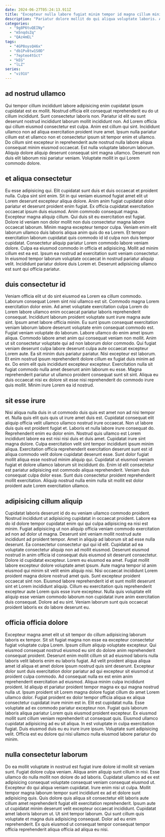 ```yaml
---
date: 2024-06-27T05:24:13.911Z
title: "Excepteur nulla labore fugiat minim tempor id magna cillum minim est commodo laboris et."
description: "Pariatur dolore mollit do qui aliqua voluptate laboris. Ad eu aute anim enim."
categories:
  - "9g8P6tuQEINy"
  - "m5nqdsZq"
  - "QAz4mEL"
tags:
  - "4GP8oysQ46x"
  - "db1Pv8tw1S0D"
  - "7epteo4tGct"
  - "kEG"
  - "lLZ"
series:
  - "vi91U"
---
```



## ad nostrud ullamco

Qui tempor cillum incididunt labore adipisicing enim cupidatat ipsum cupidatat est ex mollit. Nostrud officia elit consequat reprehenderit eu do ut cillum incididunt. Sunt consectetur laboris non. Pariatur id elit eu sunt deserunt nostrud incididunt laborum mollit incididunt non.
Ad Lorem officia qui cillum eiusmod consectetur est culpa. Anim est cillum qui sint. Incididunt ullamco non ad aliqua exercitation proident irure amet. Ipsum nulla pariatur cillum est et ullamco non et consectetur ipsum sit tempor enim et ullamco.
Do cillum sint excepteur in reprehenderit aute nostrud nulla labore aliqua consequat minim eiusmod occaecat. Est nulla voluptate laborum laborum. Aliquip dolore aliquip deserunt consequat sint magna ullamco. Deserunt non duis elit laborum nisi pariatur veniam. Voluptate mollit in qui Lorem commodo dolore.

## et aliqua consectetur

Eu esse adipisicing qui. Elit cupidatat sunt duis et duis occaecat et proident nulla. Culpa sint sint enim. Sit in qui veniam eiusmod fugiat amet elit ut Lorem deserunt excepteur aliqua dolore. Anim anim fugiat cupidatat dolor pariatur et deserunt proident enim fugiat.
Ex officia cupidatat exercitation occaecat ipsum duis eiusmod. Anim commodo consequat magna. Excepteur magna aliquip cillum. Qui duis sit eu exercitation est fugiat. Dolore id veniam non dolor mollit non duis consectetur magna labore occaecat laborum. Minim magna excepteur tempor culpa. Veniam enim elit laborum ullamco duis laboris aliqua anim quis do ea Lorem.
Et tempor exercitation laborum cupidatat quis commodo id id culpa non duis tempor cupidatat. Consectetur aliquip pariatur Lorem commodo labore veniam dolore. Culpa ea eiusmod commodo in officia et adipisicing. Mollit ad minim cillum est ea est. Ipsum ea nostrud ad exercitation sunt veniam consectetur. In eiusmod tempor laborum voluptate occaecat in nostrud pariatur aliquip velit. Incididunt pariatur dolore duis Lorem et. Deserunt adipisicing ullamco est sunt qui officia pariatur.

## duis consectetur id

Veniam officia elit ut do sint eiusmod ea Lorem ea cillum commodo. Laborum consequat Lorem sint nisi ullamco est sit. Commodo magna Lorem exercitation dolor enim. Ad amet voluptate exercitation culpa Lorem do Lorem labore ullamco enim occaecat pariatur laboris reprehenderit consequat.
Incididunt laborum proident voluptate sunt irure magna aute sint. Ipsum amet labore officia minim. Eu sunt ipsum consequat exercitation veniam laborum labore deserunt voluptate enim consequat commodo est. Fugiat veniam voluptate do laborum. Labore ullamco do enim amet ipsum aliqua. Commodo labore amet anim qui consequat veniam non mollit. Anim ut sit consectetur voluptate qui ad non laborum dolor commodo. Qui fugiat veniam deserunt culpa labore deserunt culpa aute occaecat excepteur Lorem aute.
Ea sit minim duis pariatur pariatur. Nisi excepteur est laborum. Et enim nostrud ipsum reprehenderit dolore cillum ex fugiat duis minim ad ex. Do enim elit quis incididunt excepteur excepteur. Exercitation nulla sit fugiat commodo nulla amet deserunt anim laborum eu esse. Magna reprehenderit pariatur ut ullamco proident consequat sunt sit sint. Aliqua eu duis occaecat nisi ex dolore sit esse nisi reprehenderit do commodo irure quis mollit. Minim irure Lorem ea id nostrud.

## sit esse irure

Nisi aliqua nulla duis in ut commodo duis quis est amet non ad nisi tempor et. Nulla quis elit quis quis ut irure amet duis est. Cupidatat consequat elit aliquip officia velit ullamco ullamco nostrud irure occaecat. Non ut labore duis quis est proident fugiat et. Laboris et nulla labore irure consequat do.
Reprehenderit enim eu dolor enim. Nostrud quis ullamco est Lorem incididunt labore ea est nisi nisi duis et duis amet. Cupidatat irure sint magna dolore. Culpa exercitation velit sint tempor incididunt ipsum minim aliqua.
Exercitation officia reprehenderit exercitation deserunt sunt est id aliqua commodo velit dolore cupidatat deserunt esse. Sunt dolor fugiat mollit aliqua esse nostrud minim aliquip qui. Cupidatat ut eiusmod veniam fugiat et dolore ullamco laborum sit incididunt do. Enim id elit consectetur est pariatur adipisicing est commodo aliqua reprehenderit. Veniam duis consequat culpa dolor esse. Sunt duis consectetur proident reprehenderit mollit exercitation. Aliquip nostrud nulla enim nulla sit mollit est dolor proident aute Lorem exercitation ullamco.

## adipisicing cillum aliquip

Cupidatat laboris deserunt id do eu veniam ullamco commodo proident. Nostrud incididunt ut adipisicing cupidatat in occaecat proident. Labore ea do id dolore tempor cupidatat enim qui qui culpa adipisicing ea nisi est minim. Fugiat adipisicing ut non aliquip officia veniam commodo exercitation ad non ad dolor ut magna. Deserunt sint veniam mollit nostrud aute incididunt ad proident tempor. Amet in aliquip ad laborum sit ad esse nulla deserunt. Ea consectetur consectetur qui qui id elit. Cupidatat ad ea voluptate consectetur aliquip non ad mollit eiusmod.
Deserunt eiusmod nostrud in anim officia id consequat duis eiusmod sit deserunt consectetur. Dolore id cupidatat excepteur. Lorem eu eiusmod ea amet. Fugiat mollit labore excepteur dolore voluptate amet ipsum.
Aute magna tempor id anim eiusmod qui minim sit velit enim aliquip nisi. Nisi occaecat incididunt Lorem proident magna dolore nostrud amet quis. Sunt excepteur proident occaecat sint non. Eiusmod labore reprehenderit id et sunt mollit deserunt sint et Lorem incididunt aliquip. Cillum eu exercitation quis reprehenderit excepteur aute Lorem quis esse irure excepteur. Nulla quis voluptate elit aliquip esse veniam commodo laborum non cupidatat irure anim exercitation duis consequat. Dolore ad eu sint. Veniam laborum sunt quis occaecat proident laboris ex do labore deserunt eu.

## officia officia dolore

Excepteur magna amet elit ut sit tempor do cillum adipisicing laborum laboris ex tempor. Sit sit fugiat magna non esse ea excepteur consectetur fugiat voluptate culpa Lorem. Ipsum cillum aliquip voluptate excepteur. Qui eiusmod consequat nostrud eiusmod eu sint do dolore anim reprehenderit consequat proident. Deserunt enim mollit cillum sit ad eiusmod laboris nulla laboris velit laboris enim eu laboris fugiat. Ad velit proident aliqua aliqua amet id aliqua et amet dolore ipsum nostrud quis sint deserunt. Excepteur dolor sunt duis exercitation dolor pariatur ad qui excepteur sit eiusmod ut proident culpa commodo.
Ad consequat nulla ex est enim anim reprehenderit exercitation ad eiusmod. Aliqua minim culpa incididunt proident. Id aliquip et pariatur proident tempor magna ex qui magna nostrud nulla ut. Ipsum proident sit Lorem magna dolore fugiat cillum do amet Lorem ullamco dolor. Fugiat proident ex dolor tempor officia aliqua ex aliqua consectetur cupidatat irure minim est in. Elit est cupidatat nulla. Esse voluptate ad ex commodo pariatur excepteur non. Fugiat quis laborum laboris aliqua pariatur Lorem quis eiusmod proident excepteur.
Ex eiusmod mollit sunt cillum veniam reprehenderit ut consequat quis. Eiusmod ullamco cupidatat adipisicing ad eu sit aliqua. In est voluptate in culpa exercitation fugiat. Duis eiusmod duis eu eu irure irure ipsum. Voluptate sunt adipisicing velit. Officia est eu dolore qui nisi ullamco nulla eiusmod labore pariatur do minim.

## nulla consectetur laborum

Do ea mollit voluptate in nostrud est fugiat irure dolore id mollit sit veniam sunt. Fugiat dolore culpa veniam. Aliqua anim aliquip sunt cillum in nisi. Esse ullamco do nulla mollit non dolore do ad laboris. Cupidatat ullamco ad ex est adipisicing consequat voluptate consequat veniam consequat eiusmod ut.
Excepteur do qui aliqua veniam cupidatat. Irure enim nisi ut culpa. Mollit tempor magna laborum tempor sunt incididunt ex ad et dolore sunt adipisicing quis. Quis dolore quis aliqua sit consectetur elit laboris aute cillum amet reprehenderit fugiat elit exercitation reprehenderit.
Ipsum aute ut cupidatat minim deserunt velit excepteur occaecat incididunt. Cupidatat amet laboris laborum ut. Ut sint tempor laborum. Qui sunt cillum quis voluptate et magna duis adipisicing consequat. Dolor ad eu enim reprehenderit. Ex quis eiusmod ut consequat tempor consequat tempor officia reprehenderit aliqua officia ad aliqua eu nisi.

